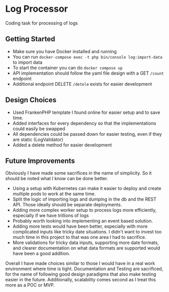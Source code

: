 # Log Processor
Coding task for processing of logs

## Getting Started
- Make sure you have Docker installed and running
- You can run `docker-compose exec -t php bin/console log:import-data` to import data
- To start the container you can do `docker compose up`
- API implementation should follow the yaml file design with a GET `/count` endpoint
- Additional endpoint DELETE `/detele` exists for easier development

## Design Choices
- Used FrankenPHP template I found online for easier setup and to save time.
- Added interfaces for every dependency so that the implementations could easily be swapped
- All dependencies could be passed down for easier testing, even if they are static (LogValidator)
- Added a delete method for easier development

## Future Improvements
 
Obviously I have made some sacrifices in the name of simplicity. So it should be noted what I know can be done better.

- Using a setup with Kubernetes can make it easier to deploy and create multiple pods to work at the same time.
- Split the logic of importing logs and dumping in the db and the REST API. Those ideally should be separate deployments.
- Adding more complex worker setup to process logs more efficiently, especially if we have trillions of logs
- Probably worth looking into implementing an event based solution.
- Adding more tests would have been better, especially with more complicated inputs like tricky date situations. 
I didn't want to invest too much time in this project to that was one area I had to sacrifice.
- More validations for tricky data inputs, supporting more date formats, and clearer documentation on what data formats are supported would have been a good addition.

Overall I have made choices similar to those I would have in a real work environment where time is tight. 
Documentation and Testing are sacrificed, for the name of following good design paradigms that also make testing easier in the future. 
Additionally, scalability comes second as I treat this more as a POC or MVP.